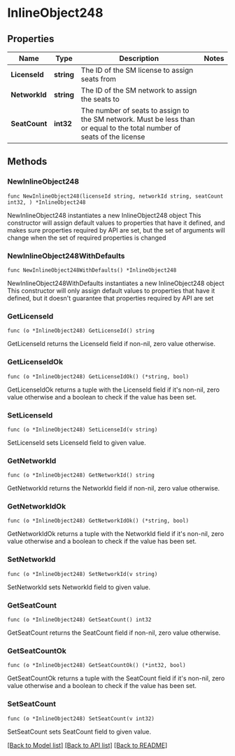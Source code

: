 # InlineObject248

## Properties

Name | Type | Description | Notes
------------ | ------------- | ------------- | -------------
**LicenseId** | **string** | The ID of the SM license to assign seats from | 
**NetworkId** | **string** | The ID of the SM network to assign the seats to | 
**SeatCount** | **int32** | The number of seats to assign to the SM network. Must be less than or equal to the total number of seats of the license | 

## Methods

### NewInlineObject248

`func NewInlineObject248(licenseId string, networkId string, seatCount int32, ) *InlineObject248`

NewInlineObject248 instantiates a new InlineObject248 object
This constructor will assign default values to properties that have it defined,
and makes sure properties required by API are set, but the set of arguments
will change when the set of required properties is changed

### NewInlineObject248WithDefaults

`func NewInlineObject248WithDefaults() *InlineObject248`

NewInlineObject248WithDefaults instantiates a new InlineObject248 object
This constructor will only assign default values to properties that have it defined,
but it doesn't guarantee that properties required by API are set

### GetLicenseId

`func (o *InlineObject248) GetLicenseId() string`

GetLicenseId returns the LicenseId field if non-nil, zero value otherwise.

### GetLicenseIdOk

`func (o *InlineObject248) GetLicenseIdOk() (*string, bool)`

GetLicenseIdOk returns a tuple with the LicenseId field if it's non-nil, zero value otherwise
and a boolean to check if the value has been set.

### SetLicenseId

`func (o *InlineObject248) SetLicenseId(v string)`

SetLicenseId sets LicenseId field to given value.


### GetNetworkId

`func (o *InlineObject248) GetNetworkId() string`

GetNetworkId returns the NetworkId field if non-nil, zero value otherwise.

### GetNetworkIdOk

`func (o *InlineObject248) GetNetworkIdOk() (*string, bool)`

GetNetworkIdOk returns a tuple with the NetworkId field if it's non-nil, zero value otherwise
and a boolean to check if the value has been set.

### SetNetworkId

`func (o *InlineObject248) SetNetworkId(v string)`

SetNetworkId sets NetworkId field to given value.


### GetSeatCount

`func (o *InlineObject248) GetSeatCount() int32`

GetSeatCount returns the SeatCount field if non-nil, zero value otherwise.

### GetSeatCountOk

`func (o *InlineObject248) GetSeatCountOk() (*int32, bool)`

GetSeatCountOk returns a tuple with the SeatCount field if it's non-nil, zero value otherwise
and a boolean to check if the value has been set.

### SetSeatCount

`func (o *InlineObject248) SetSeatCount(v int32)`

SetSeatCount sets SeatCount field to given value.



[[Back to Model list]](../README.md#documentation-for-models) [[Back to API list]](../README.md#documentation-for-api-endpoints) [[Back to README]](../README.md)


